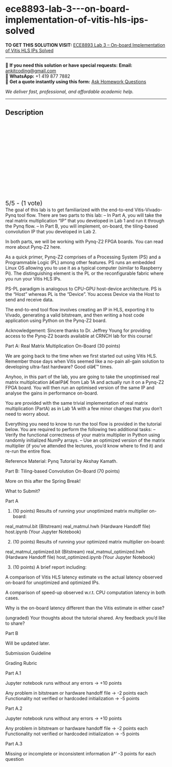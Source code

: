 # ece8893-lab-3---on-board-implementation-of-vitis-hls-ips-solved
**TO GET THIS SOLUTION VISIT:** [ECE8893 Lab 3 – On-board Implementation of Vitis HLS IPs Solved](https://www.ankitcodinghub.com/product/ece8893-lab-3-on-board-implementation-of-vitis-hls-ips-solved/)


---

📩 **If you need this solution or have special requests:** **Email:** ankitcoding@gmail.com  
📱 **WhatsApp:** +1 419 877 7882  
📄 **Get a quote instantly using this form:** [Ask Homework Questions](https://www.ankitcodinghub.com/services/ask-homework-questions/)

*We deliver fast, professional, and affordable academic help.*

---

<h2>Description</h2>



<div class="kk-star-ratings kksr-auto kksr-align-center kksr-valign-top" data-payload="{&quot;align&quot;:&quot;center&quot;,&quot;id&quot;:&quot;113720&quot;,&quot;slug&quot;:&quot;default&quot;,&quot;valign&quot;:&quot;top&quot;,&quot;ignore&quot;:&quot;&quot;,&quot;reference&quot;:&quot;auto&quot;,&quot;class&quot;:&quot;&quot;,&quot;count&quot;:&quot;1&quot;,&quot;legendonly&quot;:&quot;&quot;,&quot;readonly&quot;:&quot;&quot;,&quot;score&quot;:&quot;5&quot;,&quot;starsonly&quot;:&quot;&quot;,&quot;best&quot;:&quot;5&quot;,&quot;gap&quot;:&quot;4&quot;,&quot;greet&quot;:&quot;Rate this product&quot;,&quot;legend&quot;:&quot;5\/5 - (1 vote)&quot;,&quot;size&quot;:&quot;24&quot;,&quot;title&quot;:&quot;ECE8893 Lab 3 - On-board Implementation of Vitis HLS IPs Solved&quot;,&quot;width&quot;:&quot;138&quot;,&quot;_legend&quot;:&quot;{score}\/{best} - ({count} {votes})&quot;,&quot;font_factor&quot;:&quot;1.25&quot;}">

<div class="kksr-stars">

<div class="kksr-stars-inactive">
            <div class="kksr-star" data-star="1" style="padding-right: 4px">


<div class="kksr-icon" style="width: 24px; height: 24px;"></div>
        </div>
            <div class="kksr-star" data-star="2" style="padding-right: 4px">


<div class="kksr-icon" style="width: 24px; height: 24px;"></div>
        </div>
            <div class="kksr-star" data-star="3" style="padding-right: 4px">


<div class="kksr-icon" style="width: 24px; height: 24px;"></div>
        </div>
            <div class="kksr-star" data-star="4" style="padding-right: 4px">


<div class="kksr-icon" style="width: 24px; height: 24px;"></div>
        </div>
            <div class="kksr-star" data-star="5" style="padding-right: 4px">


<div class="kksr-icon" style="width: 24px; height: 24px;"></div>
        </div>
    </div>

<div class="kksr-stars-active" style="width: 138px;">
            <div class="kksr-star" style="padding-right: 4px">


<div class="kksr-icon" style="width: 24px; height: 24px;"></div>
        </div>
            <div class="kksr-star" style="padding-right: 4px">


<div class="kksr-icon" style="width: 24px; height: 24px;"></div>
        </div>
            <div class="kksr-star" style="padding-right: 4px">


<div class="kksr-icon" style="width: 24px; height: 24px;"></div>
        </div>
            <div class="kksr-star" style="padding-right: 4px">


<div class="kksr-icon" style="width: 24px; height: 24px;"></div>
        </div>
            <div class="kksr-star" style="padding-right: 4px">


<div class="kksr-icon" style="width: 24px; height: 24px;"></div>
        </div>
    </div>
</div>


<div class="kksr-legend" style="font-size: 19.2px;">
            5/5 - (1 vote)    </div>
    </div>
The goal of this lab is to get familiarized with the end-to-end Vitis-Vivado-Pynq tool flow. There are two parts to this lab: – In Part A, you will take the real matrix multiplication “IP” that you developed in Lab 1 and run it through the Pynq flow. – In Part B, you will implement, on-board, the tiling-based convolution IP that you developed in Lab 2.

In both parts, we will be working with Pynq-Z2 FPGA boards. You can read more about Pynq-Z2 here.

As a quick primer, Pynq-Z2 comprises of a Processing System (PS) and a Programmable Logic (PL) among other features. PS runs an embedded Linux OS allowing you to use it as a typical computer (similar to Raspberry Pi). The distinguishing element is the PL or the reconfigurable fabric where you run your Vitis HLS IPs.

PS-PL paradigm is analogous to CPU-GPU host-device architecture. PS is the “Host” whereas PL is the “Device”. You access Device via the Host to send and receive data.

The end-to-end tool flow involves creating an IP in HLS, exporting it to Vivado, generating a valid bitstream, and then writing a host code application using Python on the Pynq-Z2 board.

Acknowledgement: Sincere thanks to Dr. Jeffrey Young for providing access to the Pynq-Z2 boards available at CRNCH lab for this course!

Part A: Real Matrix Multiplication On-Board (30 points)

We are going back to the time when we first started out using Vitis HLS. Remember those days when Vitis seemed like a no-pain all-gain solution to developing ultra-fast hardware? Good olâ€™ times.

Anyhoo, in this part of the lab, you are going to take the unoptimised real matrix multiplication â€œIPâ€ from Lab 1A and actually run it on a Pynq-Z2 FPGA board. You will then run an optimised version of the same IP and analyse the gains in performance on-board.

You are provided with the same trivial implementation of real matrix multiplication (PartA) as in Lab 1A with a few minor changes that you don’t need to worry about.

Everything you need to know to run the tool flow is provided in the tutorial below. You are required to perform the following two additional tasks: – Verify the functional correctness of your matrix multiplier in Python using randomly initialized NumPy arrays. – Use an optimized version of the matrix multiplier (if you’ve attended the lectures, you’d know where to find it) and re-run the entire flow.

Reference Material: Pynq Tutorial by Akshay Kamath.

Part B: Tiling-based Convolution On-Board (70 points)

More on this after the Spring Break!

What to Submit?

Part A

1. (10 points) Results of running your unoptimized matrix multiplier on-board:

real_matmul.bit (Bitstream) real_matmul.hwh (Hardware Handoff file) host.ipynb (Your Jupyter Notebook)

2. (10 points) Results of running your optimized matrix multiplier on-board:

real_matmul_optimized.bit (Bitstream) real_matmul_optimized.hwh (Hardware Handoff file) host_optimized.ipynb (Your Jupyter Notebook)

3. (10 points) A brief report including:

A comparison of Vitis HLS latency estimate vs the actual latency observed on-board for unoptimized and optimized IPs.

A comparison of speed-up observed w.r.t. CPU computation latency in both cases.

Why is the on-board latency different than the Vitis estimate in either case?

(ungraded) Your thoughts about the tutorial shared. Any feedback you’d like to share?

Part B

Will be updated later.

Submission Guideline

Grading Rubric

Part A.1

Jupyter notebook runs without any errors → +10 points

Any problem in bitstream or hardware handoff file → -2 points each Functionality not verified or hardcoded initialization → -5 points

Part A.2

Jupyter notebook runs without any errors → +10 points

Any problem in bitstream or hardware handoff file → -2 points each Functionality not verified or hardcoded initialization → -5 points

Part A.3

Missing or incomplete or inconsistent information â†’ -3 points for each question
